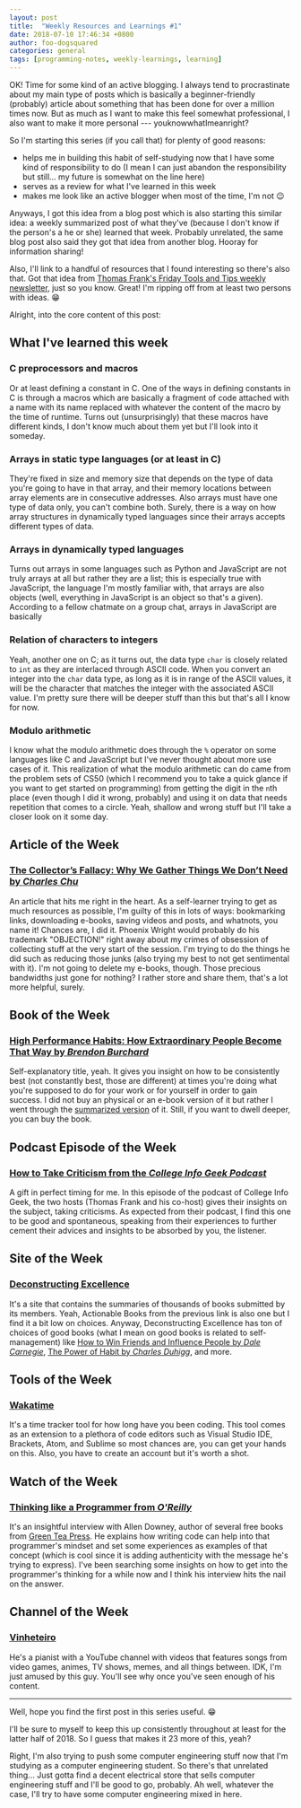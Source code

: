```yaml
---
layout: post
title:  "Weekly Resources and Learnings #1"
date: 2018-07-10 17:46:34 +0800
author: foo-dogsquared
categories: general
tags: [programming-notes, weekly-learnings, learning]
---
```


OK! Time for some kind of an active blogging. I always tend to procrastinate about my main type of posts which is basically 
a beginner-friendly (probably) article about something that has been done for over a million times now. But as much as I want to 
make this feel somewhat professional, I also want to make it more personal --- youknowwhatImeanright?

So I'm starting this series (if you call that) for plenty of good reasons:
- helps me in building this habit of self-studying now that I have some kind of responsibility to do (I mean I can just abandon the responsibility but still... my future is somewhat on the line here)
- serves as a review for what I've learned in this week
- makes me look like an active blogger when most of the time, I'm not 😉

Anyways, I got this idea from a blog post which is also starting this similar idea: a weekly summarized post of what they've 
(because I don't know if the person's a he or she) learned that week. Probably unrelated, the same blog post also said they got 
that idea from another blog. Hooray for information sharing! 

Also, I'll link to a handful of resources that I found interesting so there's also that. Got that idea from 
[Thomas Frank's Friday Tools and Tips weekly newsletter](https://collegeinfogeek.com/), just so you know. Great! I'm ripping off 
from at least two persons with ideas. 😁

Alright, into the core content of this post:

## What I've learned this week
### C preprocessors and macros
Or at least defining a constant in C. One of the ways in defining constants in C is through a macros which are basically a fragment of code attached with a name with its name replaced with whatever the content of the macro by the time of runtime. Turns out (unsurprisingly) that these macros have different kinds, I don't know much about them yet but I'll look into it someday.
### Arrays in static type languages (or at least in C) 
They're fixed in size and memory size that depends on the type of data you're going to have in that array, and their memory locations between array elements are in consecutive addresses. Also arrays must have one type of data only, you can't combine both. Surely, there is a way on how array structures in dynamically typed languages since their arrays accepts different types of data. 
### Arrays in dynamically typed languages
Turns out arrays in some languages such as Python and JavaScript are not truly arrays at all but rather they are a list; this is especially true with JavaScript, the language I'm mostly familiar with, that arrays are also objects (well, everything in JavaScript is an object so that's a given). According to a fellow chatmate on a group chat, arrays in JavaScript are basically 
### Relation of characters to integers
Yeah, another one on C; as it turns out, the data type `char` is closely related to `int` as they are interlaced through ASCII code. When you convert an integer into the `char` data type, as long as it is in range of the ASCII values, it will be the character that matches the integer with the associated ASCII value. I'm pretty sure there will be deeper stuff than this but that's all I know for now.
### Modulo arithmetic 
I know what the modulo arithmetic does through the `%` operator on some languages like C and JavaScript but I've never thought about more use cases of it. This realization of what the modulo arithmetic can do came from the problem sets of CS50 (which I recommend you to take a quick glance if you want to get started on programming) from getting the digit in the `n`th place (even though I did it wrong, probably) and using it on data that needs repetition that comes to a circle. Yeah, shallow and wrong stuff but I'll take a closer look on it some day.

## Article of the Week
### [The Collector’s Fallacy: Why We Gather Things We Don’t Need by *Charles Chu*](https://medium.com/the-polymath-project/the-collectors-fallacy-why-we-gather-things-we-don-t-need-9a55ef9979ef)
An article that hits me right in the heart. As a self-learner trying to get as much resources as possible, I'm guilty of this in 
lots of ways: bookmarking links, downloading e-books, saving videos and posts, and whatnots, you name it! Chances are, I did it. 
Phoenix Wright would probably do his trademark "OBJECTION!" right away about my crimes of obsession of collecting stuff at the 
very start of the session. I'm trying to do the things he did such as reducing those junks (also trying my best to not get 
sentimental with it). I'm not going to delete my e-books, though. Those precious bandwidths just gone for nothing? I rather store 
and share them, that's a lot more helpful, surely.

## Book of the Week
### [High Performance Habits: How Extraordinary People Become That Way by *Brendon Burchard*](https://www.amazon.com/dp/1401952852/?tag=gooseducmedi-20)
Self-explanatory title, yeah. It gives you insight on how to be consistently best (not constantly best, those are different) at 
times you're doing what you're supposed to do for your work or for yourself in order to gain success. I did not buy an physical or 
an e-book version of it but rather I went through the 
[summarized version](https://www.actionablebooks.com/en-ca/summaries/high-performance-habits/) of it. Still, if you want to dwell 
deeper, you can buy the book.

## Podcast Episode of the Week
### [How to Take Criticism from the *College Info Geek Podcast*](https://collegeinfogeek.com/criticism/)
A gift in perfect timing for me. In this episode of the podcast of College Info Geek, the two hosts (Thomas Frank and his co-host) 
gives their insights on the subject, taking criticisms. As expected from their podcast, I find this one to be good and 
spontaneous, speaking from their experiences to further cement their advices and insights to be absorbed by you, the listener.

## Site of the Week
### [Deconstructing Excellence](http://www.deconstructingexcellence.com/)
It's a site that contains the summaries of thousands of books submitted by its members. 
Yeah, Actionable Books from the previous link is also one but I find it a bit low on choices. Anyway, Deconstructing Excellence 
has ton of choices of good books (what I mean on good books is related to self-management) like 
[How to Win Friends and Influence People by *Dale Carnegie*](https://www.amazon.com/How-Win-Friends-Influence-People/dp/0671027034),
[The Power of Habit by *Charles Duhigg*](https://www.amazon.com/Power-Habit-What-Life-Business/dp/081298160X), and more.

## Tools of the Week
### [Wakatime](http://wakatime.com/)
It's a time tracker tool for how long have you been coding. This tool comes as an extension to a plethora of code editors such as 
Visual Studio IDE, Brackets, Atom, and Sublime so most chances are, you can get your hands on this. Also, you have to create an 
account but it's worth a shot.

## Watch of the Week
### [Thinking like a Programmer from *O'Reilly*](https://www.youtube.com/watch?v=LjiYNyI8Ap4)
It's an insightful interview with Allen Downey, author of several free books from [Green Tea Press](https://greenteapress.com/wp/).
He explains how writing code can help into that programmer's mindset and set some experiences as examples of that concept (which 
is cool since it is adding authenticity with the message he's trying to express). I've been searching some insights on how to get 
into the programmer's thinking for a while now and I think his interview hits the nail on the answer. 

## Channel of the Week
### [Vinheteiro](https://www.youtube.com/channel/UCSE6yilNScIz1SLTNQvrXMw) 
He's a pianist with a YouTube channel with videos that features songs from video games, animes, TV shows, memes, and all things 
between. IDK, I'm just amused by this guy. You'll see why once you've seen enough of his content.

---------

Well, hope you find the first post in this series useful. 😁

I'll be sure to myself to keep this up consistently throughout at least for the latter half of 2018. So I guess that makes it 
23 more of this, yeah? 

Right, I'm also trying to push some computer engineering stuff now that I'm studying as a computer engineering student. So 
there's that unrelated thing... Just gotta find a decent electrical store that sells computer engineering stuff and I'll be good 
to go, probably. Ah well, whatever the case, I'll try to have some computer engineering mixed in here.